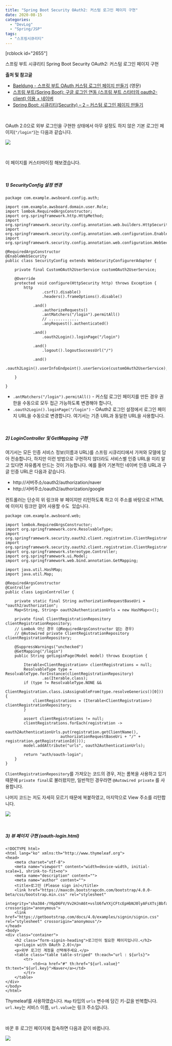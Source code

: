 ```yaml
---
title: "Spring Boot Security OAuth2: 커스텀 로그인 페이지 구현"
date: 2020-08-15
categories: 
  - "DevLog"
  - "Spring/JSP"
tags: 
  - "스프링시큐리티"
---
```


\[rcblock id="2655"\]

스프링 부트 시큐리티 Spring Boot Security OAuth2: 커스텀 로그인 페이지 구현

**출처 및 참고글**

- [Baeldung - 스프링 부트 OAuth 커스텀 로그인 페이지 만들기](https://www.baeldung.com/spring-security-5-oauth2-login#1-custom-login-page) (영문)
- [스프링 부트(Spring Boot): 구글 로그인 연동 (스프링 부트 스타터의 oauth2-client) 이용 + 네이버](http://yoonbumtae.com/?p=2652)
- [Spring Boot: 시큐리티(Security) – 2 – 커스텀 로그인 페이지 만들기](http://yoonbumtae.com/?p=1184)

 

OAuth 2.0으로 외부 로그인을 구현한 상태에서 아무 설정도 하지 않은 기본 로그인 페이지(`"/login"`)는 다음과 같습니다.

![](./assets/img/wp-content/uploads/2020/08/스크린샷-2020-08-15-오전-11.42.48.png)

 

이 페이지를 커스터마이징 해보겠습니다.

 

##### **1) SecurityConfig 설정 변경**

```
package com.example.awsboard.config.auth;

import com.example.awsboard.domain.user.Role;
import lombok.RequiredArgsConstructor;
import org.springframework.http.HttpMethod;
import org.springframework.security.config.annotation.web.builders.HttpSecurity;
import org.springframework.security.config.annotation.web.configuration.EnableWebSecurity;
import org.springframework.security.config.annotation.web.configuration.WebSecurityConfigurerAdapter;

@RequiredArgsConstructor
@EnableWebSecurity
public class SecurityConfig extends WebSecurityConfigurerAdapter {

    private final CustomOAuth2UserService customOAuth2UserService;

    @Override
    protected void configure(HttpSecurity http) throws Exception {
        http
                .csrf().disable()
                .headers().frameOptions().disable()

            .and()
                .authorizeRequests()
                .antMatchers("/login").permitAll()
                // .............
                .anyRequest().authenticated()

            .and()
                .oauth2Login().loginPage("/login")

            .and()
                .logout().logoutSuccessUrl("/")

            .and()
                .oauth2Login().userInfoEndpoint().userService(customOAuth2UserService);

    }

}

```

- `.antMatchers("/login").permitAll()` - 커스텀 로그인 페이지를 만든 경우 권한을 수동으로 모두 접근 가능하도록 변경해야 합니다,
- `.oauth2Login().loginPage("/login")` - OAuth2 로그인 설정에서 로그인 페이지 URL을 수동으로 변경합니다. 여기서는 기존 URL과 동일한 URL을 사용합니다.

 

##### **2) LoginController 및 GetMapping 구현**

여기서는 모든 인증 서비스 정보(이름과 URL)를 스프링 시큐리티에서 가져와 모델에 담아 전송합니다, 하지만 이런 방법으로 구현하지 않더라도 서비스별 인증 URL을 미리 알고 있다면 자유롭게 만드는 것이 가능합니다. 예를 들어 기본적인 네이버 인증 URL과 구글 인증 URL은 다음과 같습니다.

- http://서버주소/oauth2/authorization/naver
- http://서버주소/oauth2/authorization/google

컨트롤러는 단순히 위 링크와 뷰 페이지만 리턴하도록 하고 이 주소를 바탕으로 HTML에 이미지 링크만 걸어 사용할 수도  있습니다.

```
package com.example.awsboard.web;

import lombok.RequiredArgsConstructor;
import org.springframework.core.ResolvableType;
import org.springframework.security.oauth2.client.registration.ClientRegistration;
import org.springframework.security.oauth2.client.registration.ClientRegistrationRepository;
import org.springframework.stereotype.Controller;
import org.springframework.ui.Model;
import org.springframework.web.bind.annotation.GetMapping;

import java.util.HashMap;
import java.util.Map;

@RequiredArgsConstructor
@Controller
public class LoginController {
 
    private static final String authorizationRequestBaseUri = "oauth2/authorization";
    Map<String, String> oauth2AuthenticationUrls = new HashMap<>();

    private final ClientRegistrationRepository clientRegistrationRepository;
    // Lombok 아닌 경우 (@RequiredArgsConstructor 없는 경우)
    // @Autowired private ClientRegistrationRepository clientRegistrationRepository;

    @SuppressWarnings("unchecked")
    @GetMapping("/login")
    public String getLoginPage(Model model) throws Exception {

        Iterable<ClientRegistration> clientRegistrations = null;
        ResolvableType type = ResolvableType.forInstance(clientRegistrationRepository)
                .as(Iterable.class);
        if (type != ResolvableType.NONE &&
                ClientRegistration.class.isAssignableFrom(type.resolveGenerics()[0])) {
            clientRegistrations = (Iterable<ClientRegistration>) clientRegistrationRepository;
        }

        assert clientRegistrations != null;
        clientRegistrations.forEach(registration ->
                oauth2AuthenticationUrls.put(registration.getClientName(),
                        authorizationRequestBaseUri + "/" + registration.getRegistrationId()));
        model.addAttribute("urls", oauth2AuthenticationUrls);
 
        return "auth/oauth-login";
    }
}
```

`ClientRegistrationRepository`를 가져오는 코드의 경우, 저는 롬복을 사용하고 있기 때문에 `private final`로 불러왔지만, 일반적인 경우라면 `@Autowired private` 를 사용합니다.

나머지 코드는 저도 자세히 모르기 때문에 복붙하였고, 마지막으로 View 주소를 리턴합니다.

![](./assets/img/wp-content/uploads/2020/08/스크린샷-2020-08-15-오후-12.37.18.png)

 

##### **3) 뷰 페이지 구현 (oauth-login.html)**

```
<!DOCTYPE html>
<html lang="ko" xmlns:th="http://www.thymeleaf.org">
<head>
    <meta charset="utf-8">
    <meta name="viewport" content="width=device-width, initial-scale=1, shrink-to-fit=no">
    <meta name="description" content="">
    <meta name="author" content="">
    <title>로그인 (Please sign in)</title>
    <link href="https://maxcdn.bootstrapcdn.com/bootstrap/4.0.0-beta/css/bootstrap.min.css" rel="stylesheet"
          integrity="sha384-/Y6pD6FV/Vv2HJnA6t+vslU6fwYXjCFtcEpHbNJ0lyAFsXTsjBbfaDjzALeQsN6M" crossorigin="anonymous">
    <link href="https://getbootstrap.com/docs/4.0/examples/signin/signin.css" rel="stylesheet" crossorigin="anonymous"/>
</head>
<body>
<div class="container">
    <h2 class="form-signin-heading">로그인이 필요한 페이지입니다.</h2>
    <p>(Login with OAuth 2.0)</p>
    <p>외부 로그인 계정을 선택해주세요.</p>
    <table class="table table-striped" th:each="url : ${urls}">
        <tr>
            <td><a href="#" th:href="${url.value}" th:text="${url.key}">Naver</a></td>
        </tr>
    </table>
</div>
</body>
</html>
```

Thymeleaf를 사용하였습니다. `Map` 타입의 `urls` 변수에 담긴 키-값을 반복합니다. `url.key`는 서비스 이름, `url.value`는 링크 주소입니다.

 

바꾼 후 로그인 페이지에 접속하면 다음과 같이 바뀝니다.

![](./assets/img/wp-content/uploads/2020/08/스크린샷-2020-08-15-오후-12.43.02.png)
